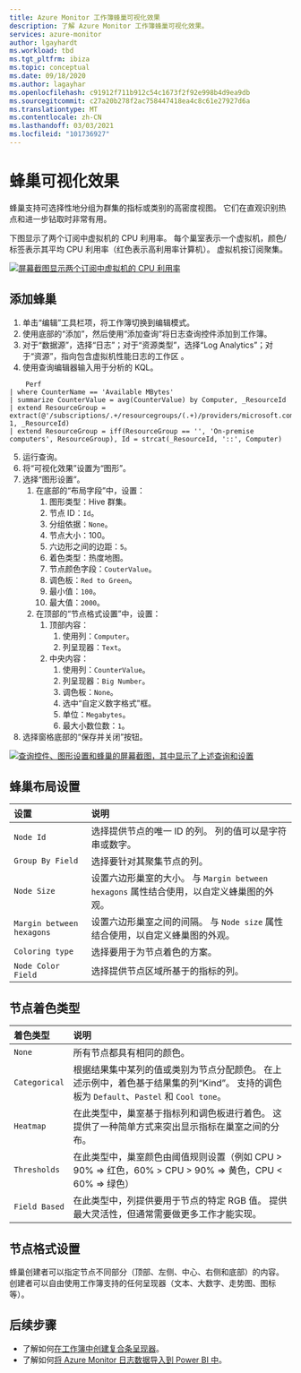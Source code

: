 ```yaml
---
title: Azure Monitor 工作簿蜂巢可视化效果
description: 了解 Azure Monitor 工作簿蜂巢可视化效果。
services: azure-monitor
author: lgayhardt
ms.workload: tbd
ms.tgt_pltfrm: ibiza
ms.topic: conceptual
ms.date: 09/18/2020
ms.author: lagayhar
ms.openlocfilehash: c91912f711b912c54c1673f2f92e998b4d9ea9db
ms.sourcegitcommit: c27a20b278f2ac758447418ea4c8c61e27927d6a
ms.translationtype: MT
ms.contentlocale: zh-CN
ms.lasthandoff: 03/03/2021
ms.locfileid: "101736927"
---
```

# <a name="honey-comb-visualizations"></a>蜂巢可视化效果

蜂巢支持可选择性地分组为群集的指标或类别的高密度视图。 它们在直观识别热点和进一步钻取时非常有用。

下图显示了两个订阅中虚拟机的 CPU 利用率。 每个巢室表示一个虚拟机，颜色/标签表示其平均 CPU 利用率（红色表示高利用率计算机）。 虚拟机按订阅聚集。

[![屏幕截图显示两个订阅中虚拟机的 CPU 利用率](.\media\workbooks-honey-comb\cpu-example.png)](.\media\workbooks-honey-comb\cpu-example.png#lightbox)

## <a name="adding-a-honey-comb"></a>添加蜂巢

1. 单击“编辑”工具栏项，将工作簿切换到编辑模式。
2. 使用底部的“添加”，然后使用“添加查询”将日志查询控件添加到工作簿。
3. 对于“数据源”，选择“日志”；对于“资源类型”，选择“Log Analytics”；对于“资源”，指向包含虚拟机性能日志的工作区  。
4. 使用查询编辑器输入用于分析的 KQL。

```kusto
    Perf
| where CounterName == 'Available MBytes'
| summarize CounterValue = avg(CounterValue) by Computer, _ResourceId
| extend ResourceGroup = extract(@'/subscriptions/.+/resourcegroups/(.+)/providers/microsoft.compute/virtualmachines/.+', 1, _ResourceId)
| extend ResourceGroup = iff(ResourceGroup == '', 'On-premise computers', ResourceGroup), Id = strcat(_ResourceId, '::', Computer)
```

5. 运行查询。
6. 将“可视化效果”设置为“图形”。
7. 选择“图形设置”。
    1. 在底部的“布局字段”中，设置：
        1. 图形类型：Hive 群集。
        2. 节点 ID：`Id`。
        3. 分组依据：`None`。
        4. 节点大小：100。
        5. 六边形之间的边距：`5`。
        6. 着色类型：热度地图。
        7. 节点颜色字段：`CouterValue`。
        8. 调色板：`Red to Green`。
        9. 最小值：`100`。
        10. 最大值：`2000`。
    2. 在顶部的“节点格式设置”中，设置：
        1. 顶部内容：
            1. 使用列：`Computer`。
            2. 列呈现器：`Text`。
        9. 中央内容：
            1. 使用列：`CounterValue`。
            2. 列呈现器：`Big Number`。
            3. 调色板：`None`。
            4. 选中“自定义数字格式”框。
            5. 单位：`Megabytes`。
            6. 最大小数位数：`1`。
8. 选择窗格底部的“保存并关闭”按钮。

[![查询控件、图形设置和蜂巢的屏幕截图，其中显示了上述查询和设置](.\media\workbooks-honey-comb\available-memory.png)](.\media\workbooks-honey-comb\available-memory.png#lightbox)

## <a name="honey-comb-layout-settings"></a>蜂巢布局设置

| 设置 | 说明 |
|:------------- |:-------------|
| `Node Id` | 选择提供节点的唯一 ID 的列。 列的值可以是字符串或数字。 |
| `Group By Field` | 选择要针对其聚集节点的列。 |
| `Node Size` | 设置六边形巢室的大小。 与 `Margin between hexagons` 属性结合使用，以自定义蜂巢图的外观。 |
| `Margin between hexagons` | 设置六边形巢室之间的间隔。 与 `Node size` 属性结合使用，以自定义蜂巢图的外观。 |
| `Coloring type` | 选择要用于为节点着色的方案。 |
| `Node Color Field` | 选择提供节点区域所基于的指标的列。 |

## <a name="node-coloring-types"></a>节点着色类型

| 着色类型 | 说明 |
|:------------- |:-------------|
| `None` | 所有节点都具有相同的颜色。 |
| `Categorical` | 根据结果集中某列的值或类别为节点分配颜色。 在上述示例中，着色基于结果集的列“Kind”。 支持的调色板为 `Default`、`Pastel` 和 `Cool tone`。  |
| `Heatmap` | 在此类型中，巢室基于指标列和调色板进行着色。 这提供了一种简单方式来突出显示指标在巢室之间的分布。 |
| `Thresholds` | 在此类型中，巢室颜色由阈值规则设置（例如 CPU > 90% => 红色，60% > CPU > 90% => 黄色，CPU < 60% => 绿色） |
| `Field Based` | 在此类型中，列提供要用于节点的特定 RGB 值。 提供最大灵活性，但通常需要做更多工作才能实现。  |
      
## <a name="node-format-settings"></a>节点格式设置

蜂巢创建者可以指定节点不同部分（顶部、左侧、中心、右侧和底部）的内容。 创建者可以自由使用工作簿支持的任何呈现器（文本、大数字、走势图、图标等）。

## <a name="next-steps"></a>后续步骤

- 了解如何[在工作簿中创建复合条呈现器](workbooks-composite-bar.md)。
- 了解如何[将 Azure Monitor 日志数据导入到 Power BI 中](./powerbi.md)。